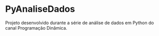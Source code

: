 # PyAnaliseDados

Projeto desenvolvido durante a série de análise de dados em Python do canal Programação Dinâmica.
